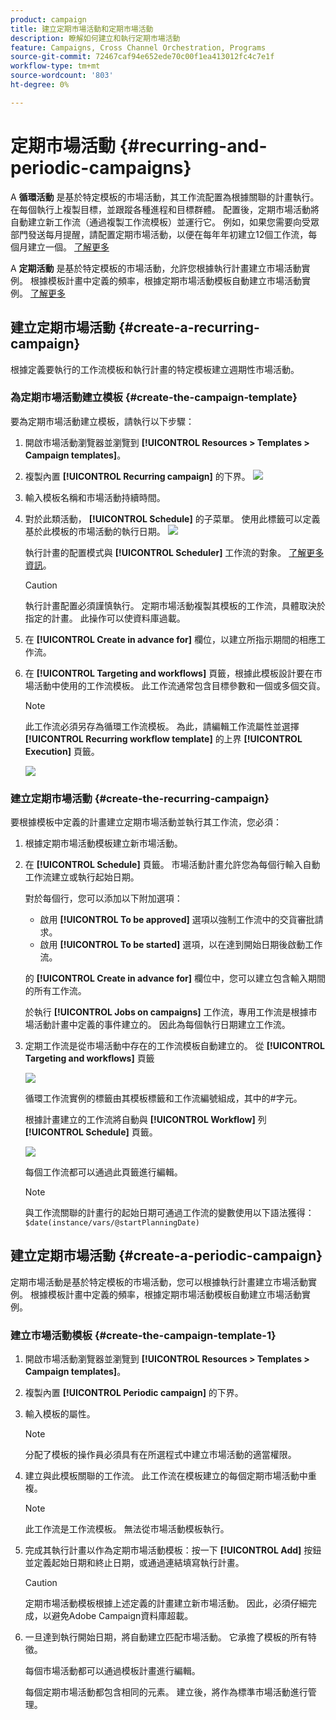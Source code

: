 ```yaml
---
product: campaign
title: 建立定期市場活動和定期市場活動
description: 瞭解如何建立和執行定期市場活動
feature: Campaigns, Cross Channel Orchestration, Programs
source-git-commit: 72467caf94e652ede70c00f1ea413012fc4c7e1f
workflow-type: tm+mt
source-wordcount: '803'
ht-degree: 0%

---
```



# 定期市場活動 {#recurring-and-periodic-campaigns}

A **循環活動** 是基於特定模板的市場活動，其工作流配置為根據關聯的計畫執行。 在每個執行上複製目標，並跟蹤各種進程和目標群體。  配置後，定期市場活動將自動建立新工作流（通過複製工作流模板）並運行它。 例如，如果您需要向受眾部門發送每月提醒，請配置定期市場活動，以便在每年年初建立12個工作流，每個月建立一個。 [了解更多](#create-a-recurring-campaign)

A **定期活動** 是基於特定模板的市場活動，允許您根據執行計畫建立市場活動實例。 根據模板計畫中定義的頻率，根據定期市場活動模板自動建立市場活動實例。 [了解更多](#create-a-periodic-campaign)

## 建立定期市場活動 {#create-a-recurring-campaign}

根據定義要執行的工作流模板和執行計畫的特定模板建立週期性市場活動。

### 為定期市場活動建立模板 {#create-the-campaign-template}

要為定期市場活動建立模板，請執行以下步驟：

1. 開啟市場活動瀏覽器並瀏覽到 **[!UICONTROL Resources > Templates > Campaign templates]**。
1. 複製內置 **[!UICONTROL Recurring campaign]** 的下界。
   ![](assets/recurring-campaign-duplicate.png)
1. 輸入模板名稱和市場活動持續時間。
1. 對於此類活動， **[!UICONTROL Schedule]** 的子菜單。 使用此標籤可以定義基於此模板的市場活動的執行日期。
   ![](assets/recurring-campaign-schedule.png)

   執行計畫的配置模式與 **[!UICONTROL Scheduler]** 工作流的對象。 [了解更多資訊](../workflow/scheduler.md)。

   >[!CAUTION]
   >
   >執行計畫配置必須謹慎執行。 定期市場活動複製其模板的工作流，具體取決於指定的計畫。 此操作可以使資料庫過載。

1. 在 **[!UICONTROL Create in advance for]** 欄位，以建立所指示期間的相應工作流。
1. 在 **[!UICONTROL Targeting and workflows]** 頁籤，根據此模板設計要在市場活動中使用的工作流模板。 此工作流通常包含目標參數和一個或多個交貨。

   >[!NOTE]
   >
   >此工作流必須另存為循環工作流模板。 為此，請編輯工作流屬性並選擇 **[!UICONTROL Recurring workflow template]** 的上界 **[!UICONTROL Execution]** 頁籤。

   ![](assets/recurring-campaign-wf-properties.png)

### 建立定期市場活動 {#create-the-recurring-campaign}

要根據模板中定義的計畫建立定期市場活動並執行其工作流，您必須：

1. 根據定期市場活動模板建立新市場活動。
1. 在 **[!UICONTROL Schedule]** 頁籤。 市場活動計畫允許您為每個行輸入自動工作流建立或執行起始日期。

   對於每個行，您可以添加以下附加選項：

   * 啟用 **[!UICONTROL To be approved]** 選項以強制工作流中的交貨審批請求。
   * 啟用 **[!UICONTROL To be started]** 選項，以在達到開始日期後啟動工作流。

   的 **[!UICONTROL Create in advance for]** 欄位中，您可以建立包含輸入期間的所有工作流。

   於執行 **[!UICONTROL Jobs on campaigns]** 工作流，專用工作流是根據市場活動計畫中定義的事件建立的。 因此為每個執行日期建立工作流。

1. 定期工作流是從市場活動中存在的工作流模板自動建立的。 從 **[!UICONTROL Targeting and workflows]** 頁籤

   ![](assets/recurring-wf-created.png)

   循環工作流實例的標籤由其模板標籤和工作流編號組成，其中的#字元。

   根據計畫建立的工作流將自動與 **[!UICONTROL Workflow]** 列 **[!UICONTROL Schedule]** 頁籤。

   ![](assets/recurring-wf-schedule-executed.png)

   每個工作流都可以通過此頁籤進行編輯。

   >[!NOTE]
   >
   >與工作流關聯的計畫行的起始日期可通過工作流的變數使用以下語法獲得：\
   >`$date(instance/vars/@startPlanningDate)`

## 建立定期市場活動 {#create-a-periodic-campaign}

定期市場活動是基於特定模板的市場活動，您可以根據執行計畫建立市場活動實例。 根據模板計畫中定義的頻率，根據定期市場活動模板自動建立市場活動實例。

### 建立市場活動模板 {#create-the-campaign-template-1}

1. 開啟市場活動瀏覽器並瀏覽到 **[!UICONTROL Resources > Templates > Campaign templates]**。
1. 複製內置 **[!UICONTROL Periodic campaign]** 的下界。
1. 輸入模板的屬性。

   >[!NOTE]
   >
   >分配了模板的操作員必須具有在所選程式中建立市場活動的適當權限。

1. 建立與此模板關聯的工作流。 此工作流在模板建立的每個定期市場活動中重複。

   >[!NOTE]
   >
   >此工作流是工作流模板。 無法從市場活動模板執行。

1. 完成其執行計畫以作為定期市場活動模板：按一下 **[!UICONTROL Add]** 按鈕並定義起始日期和終止日期，或通過連結填寫執行計畫。

   >[!CAUTION]
   >
   >定期市場活動模板根據上述定義的計畫建立新市場活動。 因此，必須仔細完成，以避免Adobe Campaign資料庫超載。

1. 一旦達到執行開始日期，將自動建立匹配市場活動。 它承擔了模板的所有特徵。

   每個市場活動都可以通過模板計畫進行編輯。

   每個定期市場活動都包含相同的元素。 建立後，將作為標準市場活動進行管理。
